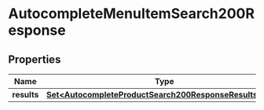 

# AutocompleteMenuItemSearch200Response

## Properties

Name | Type | Description | Notes
------------ | ------------- | ------------- | -------------
**results** | [**Set&lt;AutocompleteProductSearch200ResponseResultsInner&gt;**](AutocompleteProductSearch200ResponseResultsInner.md) |  | 




